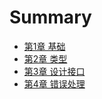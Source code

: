 # Summary

- [第1章 基础](./chapter_1.md)
- [第2章 类型](./chapter_2.md)
- [第3章 设计接口](./chapter_3.md)
- [第4章 错误处理](./chapter_4.md)
